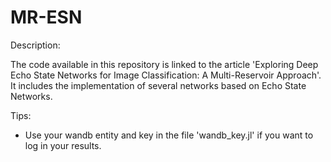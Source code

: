 # MR-ESN

Description:

The code available in this repository is linked to the article 'Exploring Deep Echo State Networks for Image Classification: A Multi-Reservoir Approach'. It includes the implementation of several networks based on Echo State Networks.


Tips:

- Use your wandb entity and key in the file 'wandb_key.jl' if you want to log in your results.
